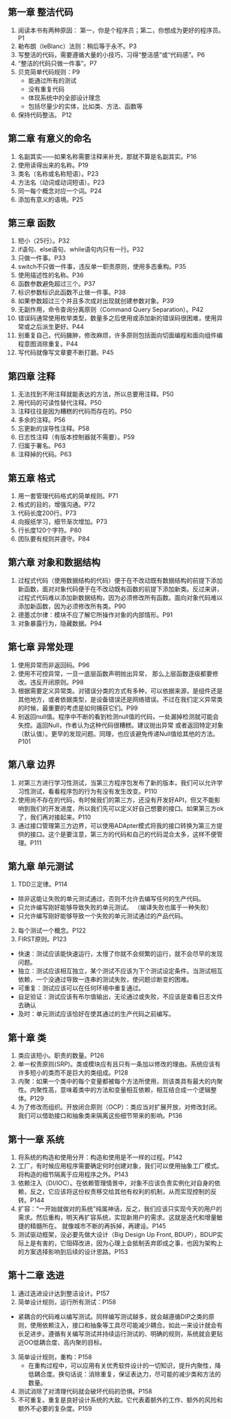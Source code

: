 ## 第一章 整洁代码

1. 阅读本书有两种原因： 第一，你是个程序员；第二，你想成为更好的程序员。P1
2. 勒布朗（leBlanc）法则：稍后等于永不。P3
3. 写整洁的代码，需要遵循大量的小技巧，习得“整洁感”或“代码感”。P6
4. “整洁的代码只做一件事”。P7
5. 贝克简单代码规则：P9
    * 能通过所有的测试
    * 没有重复代码
    * 体现系统中的全部设计理念
    * 包括尽量少的实体，比如类、方法、函数等
6. 保持代码整洁。 P12

## 第二章 有意义的命名

1. 名副其实——如果名称需要注释来补充，那就不算是名副其实。P16
2. 使用读得出来的名称。P19
3. 类名（名称或名称短语）。P23
4. 方法名（动词或动词短语）。P23
5. 同一每个概念对应一个词。P24
6. 添加有意义的语境。P25

## 第三章 函数

1. 短小（25行）。P32
2. if语句、else语句、while语句内只有一行。P32
3. 只做一件事。P33
4. switch不只做一件事，违反单一职责原则，使用多态重构。P35
5. 使用描述性的名称。P36
6. 函数参数避免超过三个。P37
7. 标识参数标识此函数不止做一件事。P38
8. 如果参数超过三个并且多次成对出现就创建参数对象。P39
9. 无副作用，命令查询分离原则（Command Query Separation）。P42
10. 错误码通常使用枚举类型，数量多之后使用或添加新的错误码很困难，使用异常或之后派生更好。P44
11. 别重复自己，代码臃肿，修改麻烦，许多原则包括面向切面编程和面向组件编程意图消除重复。P44
12. 写代码就像写文章要不断打磨。P45

## 第四章 注释

1. 无法找到不用注释就能表达的方法，所以总要用注释。P50
2. 用代码的可读性替代注释。P50
3. 注释往往是因为糟糕的代码而存在的。P50
4. 多余的注释。P56
5. 忘更新的误导性注释。P58
6. 日志性注释（有版本控制器就不需要）。P59
7. 归属于署名。P63
8. 注释掉的代码。P63

## 第五章 格式

1. 用一套管理代码格式的简单规则。P71
2. 格式的目的，增强沟通。P72
3. 代码长度200行。P73
4. 向报纸学习，细节渐次增加。P73
5. 行长度120个字符。P80
6. 团队要有规则并遵守。P84

## 第六章 对象和数据结构

1. 过程式代码（使用数据结构的代码）便于在不改动既有数据结构的前提下添加新函数，面对对象代码便于在不改动既有函数的前提下添加新类。反过来讲，过程式代码难以添加新数据结构，因为必须修改所有函数。面向对象代码难以添加新函数，因为必须修改所有类。P90
2. 德墨忒尔律：模块不应了解它所操作对象的内部情形。P91
3. 对象暴露行为，隐藏数据。P94

## 第七章 异常处理

1. 使用异常而非返回码。P96
2. 使用不可控异常，一旦一底层函数声明抛出异常， 那么上层函数逐级都要修改。违反开闭原则。P98
3. 根据需要定义异常类。对错误分类的方式有多种，可以依据来源，是组件还是其他地方，或者依据类型，是设备错误还是网络错误。不过在我们定义异常类的时候，最重要的考虑是如何捕获它们。P99
4. 别返回null值。程序中不断的看到检测null值的代码，一处漏掉检测就可能会失控。返回Null，作者认为这种代码很糟糕。建议抛出异常 或者返回特定对象（默认值）。更早的发现问题。同理，也应该避免传递Null值给其他的方法。P101

## 第八章 边界

1. 对第三方进行学习性测试，当第三方程序包发布了新的版本，我们可以允许学习性测试，看看程序包的行为有没有发生改变。P110
2. 使用尚不存在的代码，有时候我们的第三方，还没有开发好API，但又不能影响到我们的开发进度，所以我们先可以定义好自己想要的接口。如果第三方ok了，我们再对接起来。P110
3. 通过接口管理第三方边界，可以使用ADApter模式将我的接口转换为第三方提供的接口。这个是要注意，第三方的代码和自己的代码混合太多，这样不便管理。P111

## 第九章 单元测试

1. TDD三定律。P114
  * 除非这能让失败的单元测试通过，否则不允许去编写任何的生产代码。
  * 只允许编写刚好能够导致失败的单元测试。 （编译失败也属于一种失败）
  * 只允许编写刚好能够导致一个失败的单元测试通过的产品代码。
2. 每个测试一个概念。P122
3. FIRST原则。P123
  * 快速：测试应该能快速运行，太慢了你就不会频繁的运行，就不会尽早的发现问题。
  * 独立：测试应该相互独立，某个测试不应该为下个测试设定条件。当测试相互依赖，一个没通过导致一连串的测试失败，使问题诊断变的困难。
  * 可重复：测试应该可以在任何环境中重复通过。
  * 自足验证：测试应该有布尔值输出，无论通过或失败，不应该是查看日志文件去确认
  * 及时：单元测试应该恰好在使其通过的生产代码之前编写。

## 第十章 类

1. 类应该短小。职责的数量。P126
2. 单一权责原则(SRP)。类或模块应有且只有一条加以修改的理由。系统应该有许多短小的类而不是巨大的类组成。P128
3. 内聚：如果一个类中的每个变量都被每个方法所使用，则该类具有最大的内聚性。内聚性高，意味着类中的方法和变量相互依赖，相互结合成一个逻辑整体。P129
4. 为了修改而组织。开放闭合原则（OCP）：类应当对扩展开放，对修改封闭。我们可以借助接口和抽象类来隔离这些细节带来的影响。P136

## 第十一章 系统

1. 将系统的构造和使用分开：构造和使用是不一样的过程。P142
2. 工厂，有时候应用程序需要确定何时创建对象，我们可以使用抽象工厂模式。将构造的细节隔离于应用程序之外。P143
3. 依赖注入（DI/IOC）。在依赖管理情景中，对象不应该负责实例化对自身的依赖，反之，它应该将这份权责移交给其他有权利的机制，从而实现控制的反转。P144
4. 扩容：“一开始就做对的系统”纯属神话，反之，我们应该只实现今天的用户的需求。然后重构，明天再扩容系统，实现新用户的需求。这就是迭代和增量敏捷的精髓所在。 就像城市不断的再拆掉，再建设。P145
5. 测试驱动框架，没必要先做大设计（Big Design Up Front, BDUP），BDUP实际上是有害的，它阻碍改进，因为心理上会抵制丢弃即成之事，也因为架构上的方案选择影响到后续的设计思路。P153

## 第十二章 迭进

1. 通过迭进设计达到整洁设计。P157
2. 简单设计规则，运行所有测试：P158
  * 紧耦合的代码难以编写测试。同样编写测试越多，就会越遵循DIP之类的原则，使用依赖注入，接口和抽象等工具尽可能减少耦合。如此一来设计就会有长足进步。遵循有关编写测试并持续运行测试的、明确的规则，系统就会更贴近OO低耦合度、高内聚的目标。
3. 简单设计规则，重构：P158
   * 在重构过程中，可以应用有关优秀软件设计的一切知识，提升内聚性，降低耦合度。换句话说：消除重复，保证表达力，尽可能的减少类和方法的数量。
4. 测试消除了对清理代码就会破坏代码的恐惧。P158  
5. 不可重复。重复是良好设计系统的大敌。它代表着额外的工作、额外的风险和额外不必要的复杂度。P159

